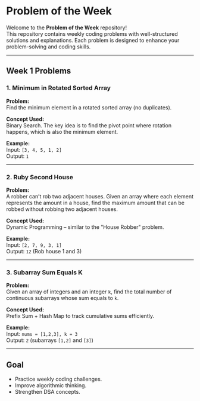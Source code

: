 #  Problem of the Week

Welcome to the **Problem of the Week** repository!  
This repository contains weekly coding problems with well-structured solutions and explanations. Each problem is designed to enhance your problem-solving and coding skills.

---

##  Week 1 Problems

###  1. Minimum in Rotated Sorted Array

**Problem:**  
Find the minimum element in a rotated sorted array (no duplicates).

**Concept Used:**  
Binary Search. The key idea is to find the pivot point where rotation happens, which is also the minimum element.

**Example:**  
Input: `[3, 4, 5, 1, 2]`  
Output: `1`

---

###  2. Ruby Second House

**Problem:**  
A robber can’t rob two adjacent houses. Given an array where each element represents the amount in a house, find the maximum amount that can be robbed without robbing two adjacent houses.

**Concept Used:**  
Dynamic Programming – similar to the "House Robber" problem.

**Example:**  
Input: `[2, 7, 9, 3, 1]`  
Output: `12` (Rob house 1 and 3)

---

###  3. Subarray Sum Equals K

**Problem:**  
Given an array of integers and an integer `k`, find the total number of continuous subarrays whose sum equals to `k`.

**Concept Used:**  
Prefix Sum + Hash Map to track cumulative sums efficiently.

**Example:**  
Input: `nums = [1,2,3], k = 3`  
Output: `2` (subarrays `[1,2]` and `[3]`)

---

##  Goal

- Practice weekly coding challenges.
- Improve algorithmic thinking.
- Strengthen DSA concepts.


